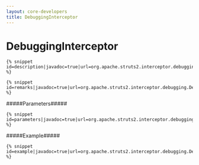 ```yaml
---
layout: core-developers
title: DebuggingInterceptor
---
```


# DebuggingInterceptor



~~~~~~~
{% snippet id=description|javadoc=true|url=org.apache.struts2.interceptor.debugging.DebuggingInterceptor %}
~~~~~~~


~~~~~~~
{% snippet id=remarks|javadoc=true|url=org.apache.struts2.interceptor.debugging.DebuggingInterceptor %}
~~~~~~~

#####Parameters#####



~~~~~~~
{% snippet id=parameters|javadoc=true|url=org.apache.struts2.interceptor.debugging.DebuggingInterceptor %}
~~~~~~~

#####Example#####



~~~~~~~
{% snippet id=example|javadoc=true|url=org.apache.struts2.interceptor.debugging.DebuggingInterceptor %}
~~~~~~~
